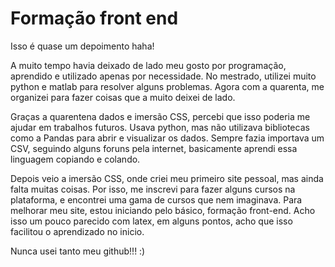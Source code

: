 # Formação front end

Isso é quase um depoimento haha!

A muito tempo havia deixado de lado meu gosto por programação, aprendido e utilizado apenas por necessidade. No mestrado, utilizei muito python e matlab para resolver alguns problemas. Agora com a quarenta, me organizei para fazer coisas que a muito deixei de lado. 

Graças a quarentena dados e imersão CSS, percebi que isso poderia me ajudar em trabalhos futuros. Usava python, mas não utilizava bibliotecas como a Pandas para abrir e visualizar os dados. Sempre fazia importava um CSV, seguindo alguns foruns pela internet, basicamente aprendi essa linguagem copiando e colando.

Depois veio a imersão CSS, onde criei meu primeiro site pessoal, mas ainda falta muitas coisas. Por isso, me inscrevi para fazer alguns cursos na plataforma, e encontrei uma gama de cursos que nem imaginava. Para melhorar meu site, estou iniciando pelo básico, formação front-end. Acho isso um pouco parecido com latex, em alguns pontos, acho que isso facilitou o aprendizado no inicio. 

Nunca usei tanto meu github!!! :)